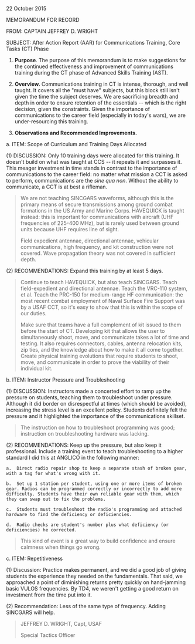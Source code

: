 22 October 2015

MEMORANDUM FOR RECORD

FROM: CAPTAIN JEFFREY D. WRIGHT

SUBJECT: After Action Report (AAR) for Communications Training, Core Tasks (CT) Phase

1.  **Purpose**. The purpose of this memorandum is to make suggestions for the continued effectiveness and improvement of communications training during the CT phase of Advanced Skills Training (AST).

2.  **Overview.** Communications training in CT is intense, thorough, and well taught. It covers all the "must have" subjects, but this block still isn't given the time the subject deserves. We are sacrificing breadth and depth in order to ensure retention of the essentials -- which is the right decision, given the constraints. Given the importance of communications to the career field (especially in today's wars), we are under-resourcing this training.

3.  **Observations and Recommended Improvements.**

<!-- -->

a.  ITEM: Scope of Curriculum and Training Days Allocated

<!-- -->

(1) DISCUSSION: Only 10 training days were allocated for this training. It doesn't build on what was taught at CCS -- it repeats it and surpasses it. This meager investment in time stands in contrast to the importance of communications to the career field: no matter what mission a CCT is asked to perform, communications are the *sine qua non*. Without the ability to communicate, a CCT is at best a rifleman.

> We are not teaching SINCGARS waveforms, although this is the primary means of secure transmissions among ground combat formations in the US Army and Marine Corps. HAVEQUICK is taught instead: this is important for communications with aircraft (UHF frequencies of 225-400 MHz), but is rarely used between ground units because UHF requires line of sight.
>
> Field expedient antennae, directional antennae, vehicular communications, high frequency, and kit construction were not covered. Wave propagation theory was not covered in sufficient depth.

(2) RECOMMENDATIONS: Expand this training by at least 5 days.

> Continue to teach HAVEQUICK, but also teach SINCGARS. Teach field-expedient and directional antennae. Teach the VRC-110 system, et al. Teach the PRC-150 for medium-range HF communication: the most recent combat employment of Naval Surface Fire Support was by a USAF CCT, so it's easy to show that this is within the scope of our duties.
>
> Make sure that teams have a full complement of kit issued to them before the start of CT. Developing kit that allows the user to simultaneously shoot, move, and communicate takes a lot of time and testing. It also requires connectors, cables, antenna relocation kits, zip ties, and the knowledge about how to make it all come together. Create physical training evolutions that require students to shoot, move, and communicate in order to prove the viability of their individual kit.

b.  ITEM: Instructor Pressure and Troubleshooting

<!-- -->

(1) DISCUSSION: Instructors made a concerted effort to ramp up the pressure on students, teaching them to troubleshoot under pressure. Although it did border on disrespectful at times (which should be avoided), increasing the stress level is an excellent policy. Students definitely felt the pressure and it highlighted the importance of the communications skillset.

> The instruction on how to troubleshoot programming was good; instruction on troubleshooting hardware was lacking.

(2) RECOMMENDATIONS: Keep up the pressure, but also keep it professional. Include a training event to teach troubleshooting to a higher standard I did this at ANGLICO in the following manner:

    a.  Direct radio repair shop to keep a separate stash of broken gear, with a tag for what's wrong with it.

    b.  Set up 1 station per student, using one or more items of broken gear. Radios can be programmed correctly or incorrectly to add more difficulty. Students have their own reliable gear with them, which they can swap out to fix the problems.

    c.  Students must troubleshoot the radio's programming and attached hardware to find the deficiency or deficiencies.

    d.  Radio checks are student's number plus what deficiency (or deficiencies) he corrected.

> This kind of event is a great way to build confidence and ensure calmness when things go wrong.

c.  ITEM: Repetitiveness

<!-- -->

(1) Discussion: Practice makes permanent, and we did a good job of giving students the experience they needed on the fundamentals. That said, we approached a point of diminishing returns pretty quickly on hand-jamming basic VULOS frequencies. By TD4, we weren't getting a good return on investment from the time put into it.

(2) Recommendation: Less of the same type of frequency. Adding SINCGARS will help.

> JEFFREY D. WRIGHT, Capt, USAF
>
> Special Tactics Officer
